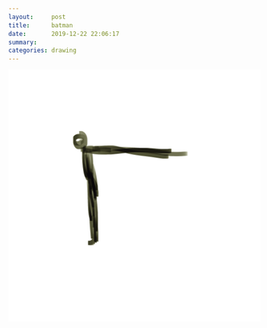 ```yaml
---
layout:     post
title:      batman
date:       2019-12-22 22:06:17
summary:    
categories: drawing
---
```

![batman](/images/diary/batman.png ".")
